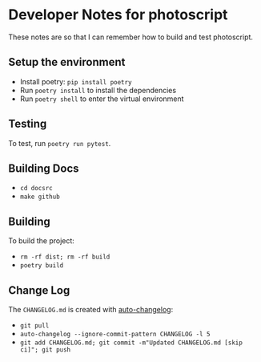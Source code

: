 # Developer Notes for photoscript

These notes are so that I can remember how to build and test photoscript.

## Setup the environment

- Install poetry: `pip install poetry`
- Run `poetry install` to install the dependencies
- Run `poetry shell` to enter the virtual environment

## Testing

To test, run `poetry run pytest`.

## Building Docs

- `cd docsrc`
- `make github`

## Building

To build the project:

- `rm -rf dist; rm -rf build`
- `poetry build`

## Change Log

The `CHANGELOG.md` is created with [auto-changelog](https://github.com/cookpete/auto-changelog):

- `git pull`
- `auto-changelog --ignore-commit-pattern CHANGELOG -l 5`
- `git add CHANGELOG.md; git commit -m"Updated CHANGELOG.md [skip ci]"; git push`